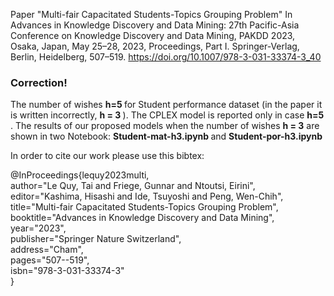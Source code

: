 Paper "Multi-fair Capacitated Students-Topics Grouping Problem" In Advances in Knowledge Discovery and Data Mining: 27th Pacific-Asia Conference on Knowledge Discovery and Data Mining, PAKDD 2023, Osaka, Japan, May 25–28, 2023, Proceedings, Part I. Springer-Verlag, Berlin, Heidelberg, 507–519. https://doi.org/10.1007/978-3-031-33374-3_40


### Correction!
The number of wishes <b> h=5 </b> for Student performance dataset (in the paper it is written incorrectly, <b>h = 3 </b>). The CPLEX model is reported only in case <b> h=5 </b>.
The results of our proposed models when the number of wishes <b>h = 3</b> are shown in two Notebook: <b> Student-mat-h3.ipynb </b> and <b>Student-por-h3.ipynb </b>

In order to cite our work please use this bibtex:

@InProceedings{lequy2023multi, <br>
author="Le Quy, Tai and Friege, Gunnar and Ntoutsi, Eirini", <br>
editor="Kashima, Hisashi and Ide, Tsuyoshi and Peng, Wen-Chih", <br>
title="Multi-fair Capacitated Students-Topics Grouping Problem", <br>
booktitle="Advances in Knowledge Discovery and Data Mining", <br>
year="2023", <br>
publisher="Springer Nature Switzerland", <br>
address="Cham", <br>
pages="507--519", <br>
isbn="978-3-031-33374-3" <br>
}
